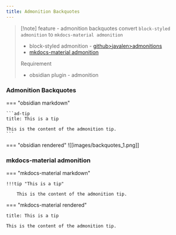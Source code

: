 ```yaml
---
title: Admonition Backquotes
---
```

> [!note]  feature - admonition backquotes
> convert `block-styled admonition` to `mkdocs-material admonition`
> 
> - block-styled admonition - [github>javalen>admonitions](https://github.com/javalent/admonitions)
> - [mkdocs-material admonition](https://squidfunk.github.io/mkdocs-material/reference/admonitions/)
>   
>  Requirement
>  - obsidian plugin - admonition

###  Admonition Backquotes

=== "obsidian markdown"
~~~
```ad-tip
title: This is a tip

This is the content of the admonition tip.
```
~~~

=== "obsidian rendered"
![[images/backquotes_1.png]]

### mkdocs-material admonition

=== "mkdocs-material markdown"

```
!!!tip "This is a tip"

    This is the content of the admonition tip.
```

=== "mkdocs-material rendered"

```ad-tip
title: This is a tip

This is the content of the admonition tip.
```